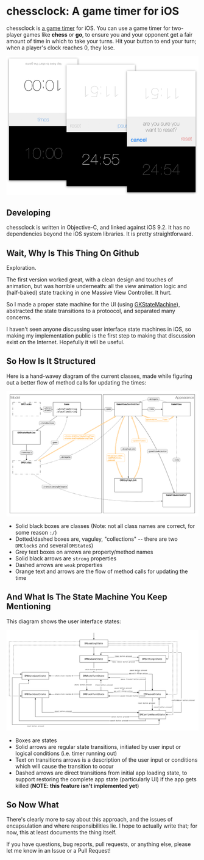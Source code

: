 # chessclock: A game timer for iOS

chessclock is [a game timer](https://en.wikipedia.org/wiki/Chess_clock) for
iOS. You can use a game timer for two-player games like **chess** or **go**, to
ensure you and your opponent get a fair amount of time in which to take your
turns. Hit your button to end your turn; when a player's clock reaches 0, they
lose.

![Screenshots of chessclock](README/fig1-screenshots.png?raw=true)


## Developing

chessclock is written in Objective-C, and linked against iOS 9.2. It has no
dependencies beyond the iOS system libraries. It is pretty straightforward.


## Wait, Why Is This Thing On Github

Exploration.

The first version worked great, with a clean design and touches of animation,
but was horrible underneath: all the view animation logic and (half-baked)
state tracking in one Massive View Controller. It hurt.

So I made a proper state machine for the UI (using [GKStateMachine][1]),
abstracted the state transitions to a protoocol, and separated many concerns.

I haven't seen anyone discussing user interface state machines in iOS, so
making my implementation public is the first step to making that discussion
exist on the Internet. Hopefully it will be useful.


## So How Is It Structured

Here is a hand-wavey diagram of the current classes, made while figuring out a
better flow of method calls for updating the times:

![Class diagram](README/fig2-class_diagram.png?raw=true)

* Solid black boxes are classes (Note: not all class names are correct, for
  some reason `:/`)
* Dotted/dashed boxes are, vaguley, "collections" -- there are two `DMClock`s and
  several `DMState`s)
* Grey text boxes on arrows are property/method names
* Solid black arrows are `strong` properties
* Dashed arrows are `weak` properties
* Orange text and arrows are the flow of method calls for updating the time

## And What Is The State Machine You Keep Mentioning

This diagram shows the user interface states:

![State machine diagram](README/fig3-state_machine.png?raw=true)

* Boxes are states
* Solid arrows are regular state transitions, initiated by user input or
  logical conditions (i.e. timer running out)
* Text on transitions arrows is a description of the user input or conditions
  which will cause the transition to occur
* Dashed arrows are direct transitions from initial app loading state, to
  support restoring the complete app state (particularly UI) if the app gets
  killed (**NOTE: this feature isn't implemented yet**)


## So Now What

There's clearly more to say about this approach, and the issues of
encapsulation and where responsibilities lie. I hope to actually write that;
for now, this at least documents the thing itself.

If you have questions, bug reports, pull requests, or anything else, please let
me know in an Issue or a Pull Request!

[1]: https://developer.apple.com/library/mac/documentation/GameplayKit/Reference/GKStateMachine_Class/index.html

